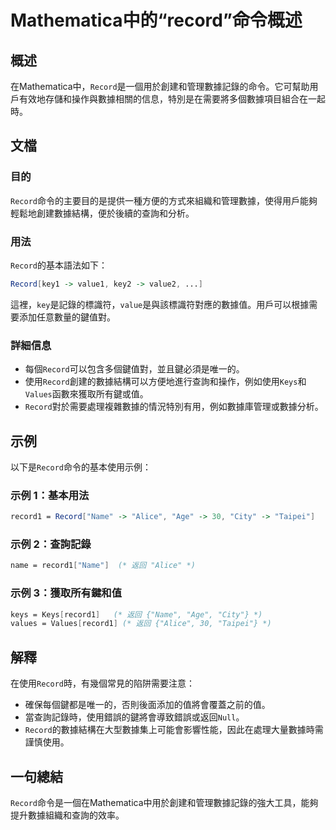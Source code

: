 <!--
Meta Description: # Mathematica中的“record”命令概述 ## 概述 在Mathematica中，`Record`是一個用於創建和管理數據記錄的命令。它可幫助用戶有效地存儲和操作與數據相關的信息，特別是在需要將多個數據項目組合在一起時。 ## 文檔 ### 目的 `Record`命令的主要目的是提供一...
Meta Keywords: record, mathematica, record1, name, keys
-->

# Mathematica中的“record”命令概述

## 概述
在Mathematica中，`Record`是一個用於創建和管理數據記錄的命令。它可幫助用戶有效地存儲和操作與數據相關的信息，特別是在需要將多個數據項目組合在一起時。

## 文檔
### 目的
`Record`命令的主要目的是提供一種方便的方式來組織和管理數據，使得用戶能夠輕鬆地創建數據結構，便於後續的查詢和分析。

### 用法
`Record`的基本語法如下：
```mathematica
Record[key1 -> value1, key2 -> value2, ...]
```
這裡，`key`是記錄的標識符，`value`是與該標識符對應的數據值。用戶可以根據需要添加任意數量的鍵值對。

### 詳細信息
- 每個`Record`可以包含多個鍵值對，並且鍵必須是唯一的。
- 使用`Record`創建的數據結構可以方便地進行查詢和操作，例如使用`Keys`和`Values`函數來獲取所有鍵或值。
- `Record`對於需要處理複雜數據的情況特別有用，例如數據庫管理或數據分析。

## 示例
以下是`Record`命令的基本使用示例：

### 示例 1：基本用法
```mathematica
record1 = Record["Name" -> "Alice", "Age" -> 30, "City" -> "Taipei"]
```

### 示例 2：查詢記錄
```mathematica
name = record1["Name"]  (* 返回 "Alice" *)
```

### 示例 3：獲取所有鍵和值
```mathematica
keys = Keys[record1]   (* 返回 {"Name", "Age", "City"} *)
values = Values[record1] (* 返回 {"Alice", 30, "Taipei"} *)
```

## 解釋
在使用`Record`時，有幾個常見的陷阱需要注意：
- 確保每個鍵都是唯一的，否則後面添加的值將會覆蓋之前的值。
- 當查詢記錄時，使用錯誤的鍵將會導致錯誤或返回`Null`。
- `Record`的數據結構在大型數據集上可能會影響性能，因此在處理大量數據時需謹慎使用。

## 一句總結
`Record`命令是一個在Mathematica中用於創建和管理數據記錄的強大工具，能夠提升數據組織和查詢的效率。